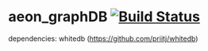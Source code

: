 # aeon_graphDB [![Build Status](https://magnum.travis-ci.com/yxdunc/aeon_graphDB.svg?token=gJpQJu4iTs5zdhckqwN6)](https://magnum.travis-ci.com/yxdunc/aeon_graphDB)

dependencies: whitedb (https://github.com/priitj/whitedb)
